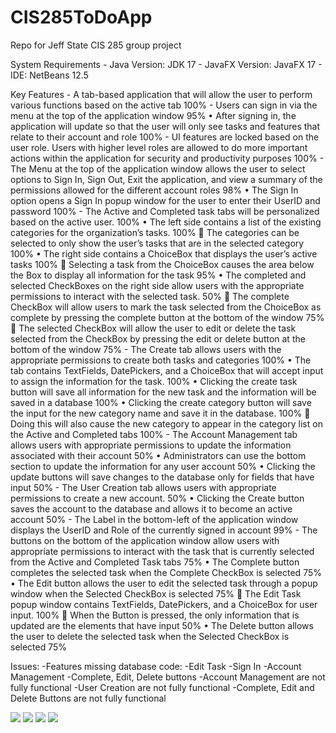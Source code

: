 # CIS285ToDoApp
Repo for Jeff State CIS 285 group project

System Requirements
    - Java Version: JDK 17
    - JavaFX Version: JavaFX 17
    - IDE: NetBeans 12.5

Key Features
    -	A tab-based application that will allow the user to perform various functions based on the active tab 100%
    -	Users can sign in via the menu at the top of the application window 95%
        •	After signing in, the application will update so that the user will only see tasks and features that relate to their account and role 100%
    -	UI features are locked based on the user role. Users with higher level roles are allowed to do more important actions within the application for security and productivity purposes 100%
    -	The Menu at the top of the application window allows the user to select options to Sign In, Sign Out, Exit the application, and view a summary of the permissions allowed for the different account roles 98%
        •	The Sign In option opens a Sign In popup window for the user to enter their UserID and password 100%
    -	The Active and Completed task tabs will be personalized based on the active user. 100%
        •	The left side contains a list of the existing categories for the organization’s tasks. 100%
            	The categories can be selected to only show the user’s tasks that are in the selected category 100%
        •	The right side contains a ChoiceBox that displays the user’s active tasks 100%
            	Selecting a task from the ChoiceBox causes the area below the Box to display all information for the task 95%
        •	The completed and selected CheckBoxes on the right side allow users with the appropriate permissions to interact with the selected task. 50%
            	The complete CheckBox will allow users to mark the task selected from the ChoiceBox as complete by pressing the complete button at the bottom of the window 75%
            	The selected CheckBox will allow the user to edit or delete the task selected from the CheckBox by pressing the edit or delete button at the bottom of the window 75%
    -	The Create tab allows users with the appropriate permissions to create both tasks and categories 100%
        •	The tab contains TextFields, DatePickers, and a ChoiceBox that will accept input to assign the information for the task. 100%
        •	Clicking the create task button will save all information for the new task and the information will be saved in a database 100%
        •	Clicking the create category button will save the input for the new category name and save it in the database. 100%
            	Doing this will also cause the new category to appear in the category list on the Active and Completed tabs 100%
    -  	The Account Management tab allows users with appropriate permissions to update the information associated with their account 50%
        •	Administrators can use the bottom section to update the information for any user account 50%
        •	Clicking the update buttons will save changes to the database only for fields that have input 50%
    -	The User Creation tab allows users with appropriate permissions to create a new account. 50%
        •	Clicking the Create button saves the account to the database and allows it to become an active account 50%
    -	The Label in the bottom-left of the application window displays the UserID and Role of the currently signed in account 99%
    -	The buttons on the bottom of the application window allow users with appropriate permissions to interact with the task that is currently selected from the Active and Completed Task tabs 75%
        •	The Complete button completes the selected task when the Complete CheckBox is selected 75%
        •	The Edit button allows the user to edit the selected task through a popup window when the Selected CheckBox is selected 75%
            	The Edit Task popup window contains TextFields, DatePickers, and a ChoiceBox for user input. 100%
            	When the Button is pressed, the only information that is updated are the elements that have input 50%
        •	The Delete button allows the user to delete the selected task when the Selected CheckBox is selected 75%

Issues: 
    -Features missing database code:
        -Edit Task
        -Sign In
        -Account Management
        -Complete, Edit, Delete buttons
    -Account Management are not fully functional
    -User Creation are not fully functional
    -Complete, Edit and Delete Buttons are not fully functional


![](Doc/FinalUIFeatures-1.png)
![](Doc/FinalUIFeatures-2.png)
![](Doc/FinalUIFeatures-3.png)
![](Doc/CIS285Project-UML-Diagram-Final.png)



